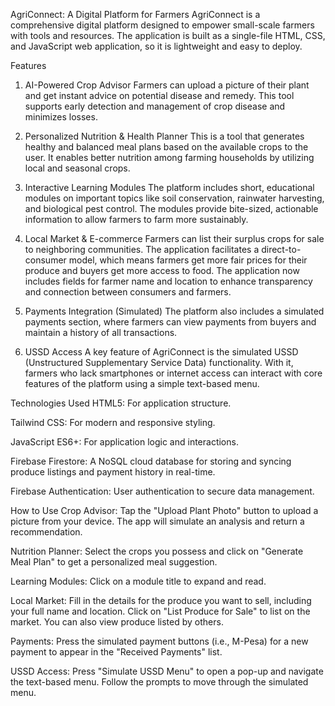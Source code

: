 AgriConnect: A Digital Platform for Farmers
AgriConnect is a comprehensive digital platform designed to empower small-scale farmers with tools and resources. The application is built as a single-file HTML, CSS, and JavaScript web application, so it is lightweight and easy to deploy.

Features
1. AI-Powered Crop Advisor
Farmers can upload a picture of their plant and get instant advice on potential disease and remedy. This tool supports early detection and management of crop disease and minimizes losses.

2. Personalized Nutrition & Health Planner
This is a tool that generates healthy and balanced meal plans based on the available crops to the user. It enables better nutrition among farming households by utilizing local and seasonal crops.

3. Interactive Learning Modules
The platform includes short, educational modules on important topics like soil conservation, rainwater harvesting, and biological pest control. The modules provide bite-sized, actionable information to allow farmers to farm more sustainably.

4. Local Market & E-commerce
Farmers can list their surplus crops for sale to neighboring communities. The application facilitates a direct-to-consumer model, which means farmers get more fair prices for their produce and buyers get more access to food. The application now includes fields for farmer name and location to enhance transparency and connection between consumers and farmers. 

5. Payments Integration (Simulated)
The platform also includes a simulated payments section, where farmers can view payments from buyers and maintain a history of all transactions.

6. USSD Access
A key feature of AgriConnect is the simulated USSD (Unstructured Supplementary Service Data) functionality. With it, farmers who lack smartphones or internet access can interact with core features of the platform using a simple text-based menu.

Technologies Used
HTML5: For application structure.

Tailwind CSS: For modern and responsive styling.

JavaScript ES6+: For application logic and interactions.

Firebase Firestore: A NoSQL cloud database for storing and syncing produce listings and payment history in real-time.

Firebase Authentication: User authentication to secure data management.

How to Use
Crop Advisor: Tap the "Upload Plant Photo" button to upload a picture from your device. The app will simulate an analysis and return a recommendation.

Nutrition Planner: Select the crops you possess and click on "Generate Meal Plan" to get a personalized meal suggestion. 

Learning Modules: Click on a module title to expand and read.

Local Market: Fill in the details for the produce you want to sell, including your full name and location. Click on "List Produce for Sale" to list on the market. You can also view produce listed by others.

Payments: Press the simulated payment buttons (i.e., M-Pesa) for a new payment to appear in the "Received Payments" list.

USSD Access: Press "Simulate USSD Menu" to open a pop-up and navigate the text-based menu. Follow the prompts to move through the simulated menu.

